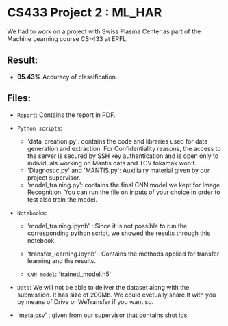 # CS433 Project 2 : ML_HAR

We had to work on a project with Swiss Plasma Center as part of the Machine Learning course CS-433 at EPFL.

## Result:

   - **95.43%** Accuracy of classification.


## Files: 

- `Report`: Contains the report in PDF.
- `Python scripts`:
    - 'data_creation.py': contains the code and libraries used for data generation and extraction. For Confidentiality reasons, the access to the server is secured by SSH key authentication and is open only to individuals working on Mantis data and TCV tokamak won't. 
    - 'Diagnostic.py' and 'MANTIS.py': Auxiliairy material given by our project supervisor.
    - 'model_training.py': contains the final CNN model we kept for Image Recognition. You can run the file on inputs of your choice in order to test also train the model.
   
- `Notebooks`: 
   - 'model_training.ipynb' : Since it is not possible to run the corresponding python script, we showed the results through this notebook.
   - 'transfer_learning.ipynb' : Contains the methods applied for transfer learning and the results.
   
   - `CNN model`: 'trained_model.h5' 

- `Data`: We will not be able to deliver the dataset along with the submission. It has size of 200Mb. We could evetually share It with you by means of Drive or WeTransfer if you want so.
- 'meta.csv' : given from our supervisor that contains shot ids.
